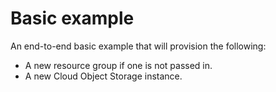 # Basic example

<!-- There is a pre-commit hook that will take the title of each example add include it in the repos main README.md  -->
<!-- The text below should describe exactly what resources are provisioned / configured by the example  -->

An end-to-end basic example that will provision the following:
- A new resource group if one is not passed in.
- A new Cloud Object Storage instance.
